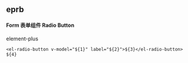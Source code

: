 ## eprb
#### Form 表单组件 Radio Button
element-plus <el-radio>
```
<el-radio-button v-model="${1}" label="${2}">${3}</el-radio-button>
${4}
```